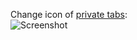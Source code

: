 Change icon of <a href="https://addons.mozilla.org/addon/private-tab/">private tabs</a>:
<br><img src="https://raw.github.com/Infocatcher/UserStyles/master/Private_Tab_icon/privateTabIcon.png" alt="Screenshot" align="top">